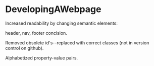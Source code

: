 # DevelopingAWebpage


Increased readability by changing semantic elements:

header, nav, footer concision.

Removed obsolete id's--replaced with correct classes (not in version control on github).


Alphabetized property-value pairs.
